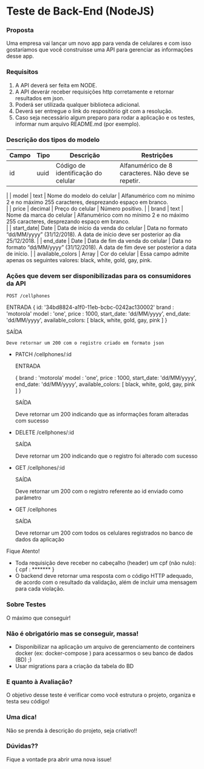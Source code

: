 
# Teste de Back-End (NodeJS)

### Proposta

Uma empresa vai lançar um novo app para venda de celulares e com isso gostaríamos que você construísse uma API para gerenciar as informações desse app.

### Requisitos

1. A API deverá ser feita em NODE.
2. A API deverár receber requisições http corretamente e retornar resultados em json.
3. Poderá ser utilizada qualquer biblioteca adicional.
4. Deverá ser entregue o link do respositório git com a resolução.
5. Caso seja necessário algum preparo para rodar a aplicação e os testes, informar num arquivo README.md (por exemplo).


### Descrição dos tipos do modelo

| Campo     | Tipo        | Descrição                          | Restrições                                                                                        |
| --------- | ----------- | ---------------------------------- | ------------------------------------------------------------------------------------------------- |
| id        | uuid        | Código de identificação do celular | Alfanumérico de 8 caracteres. Não deve se repetir.     
|
| model     | text        | Nome do modelo do celular          | Alfanumérico com no mínimo 2 e no máximo 255 caracteres, desprezando espaço em branco.      
|
| price     | decimal     | Preço do celular                   | Número positivo.
|
| brand     | text        | Nome da marca do celular           | Alfanumérico com no mínimo 2 e no máximo 255 caracteres, desprezando espaço em branco.           
|
| start_date| Date        | Data de início da venda do celular | Data no formato “dd/MM/yyyy” (31/12/2018). A data de início deve ser posterior ao dia 25/12/2018.
|
| end_date  | Date        | Data de fim da venda do celular    | Data no formato “dd/MM/yyyy” (31/12/2018). A data de fim deve ser posterior a data de início. 
|
| available_colors  | Array  | Cor do celular                  | Essa campo admite apenas os seguintes valores: black, white, gold, gay, pink.                     
            
### Ações que devem ser disponibilizadas para os consumidores da API

```POST /cellphones ```

  ENTRADA
    { 
       id: '34bd8824-a1f0-11eb-bcbc-0242ac130002'
       brand : 'motorola'
       model : 'one',
       price : 1000, 
       start_date: 'dd/MM/yyyy',
       end_date: 'dd/MM/yyyy',
       available_colors: [  black, white, gold, gay, pink ]
     }

  SAÍDA

    Deve retornar um 200 com o registro criado em formato json

- PATCH /cellphones/:id

  ENTRADA 

   {
      brand : 'motorola'
      model : 'one',
      price : 1000, 
      start_date: 'dd/MM/yyyy',
      end_date: 'dd/MM/yyyy',
      available_colors: [  black, white, gold, gay, pink ]
   }

  SAÍDA

    Deve retornar um 200  indicando que as informações foram alteradas com sucesso

- DELETE /cellphones/:id

  SAÍDA 

    Deve retornar um 200 indicando que o registro foi alterado com sucesso

- GET /cellphones/:id

  SAÍDA

    Deve retornar um 200 com o registro referente ao id enviado como parâmetro

- GET /cellphones

  SAÍDA

   Deve retornar um 200 com todos os celulares registrados no banco de dados da aplicação


Fique Atento!

- Toda requisição deve receber no cabeçalho (header) um cpf (não nulo): { cpf : ******* }
- O backend deve retornar uma resposta com o código HTTP adequado, de acordo com o resultado da validação, além de incluir uma mensagem para cada violação.

### Sobre Testes

O máximo que conseguir!

### Não é obrigatório mas se conseguir, massa!

- Disponibilizar na aplicação um arquivo de gerenciamento de conteiners docker (ex: docker-compose ) para acessarmos o seu banco de dados (BD) ;)
- Usar migrations para a criação da tabela do BD

### E quanto à Avaliação? 

O objetivo desse teste é verificar como você estrutura o projeto, organiza e testa seu código!

### Uma dica!

Não se prenda à descrição do projeto, seja criativo!!

### Dúvidas?? 

Fique a vontade pra abrir uma nova issue!




